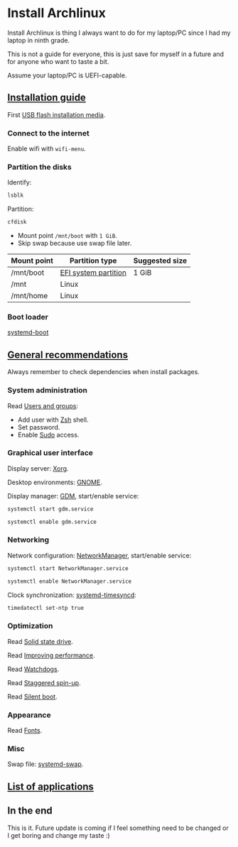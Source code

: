 # Install Archlinux

Install Archlinux is thing I always want to do for my laptop/PC since I had my laptop in ninth grade.

This is not a guide for everyone, this is just save for myself in a future and for anyone who want to taste a bit.

Assume your laptop/PC is UEFI-capable.

## [Installation guide](https://wiki.archlinux.org/index.php/Installation_guide)

First [USB flash installation media](https://wiki.archlinux.org/index.php/USB_flash_installation_media).

### Connect to the internet

Enable wifi with `wifi-menu`.

### Partition the disks

Identify:

```sh
lsblk
```

Partition:

```sh
cfdisk
```

- Mount point `/mnt/boot` with `1 GiB`.
- Skip swap because use swap file later.

| Mount point | Partition type                                                                    | Suggested size |
| ----------- | --------------------------------------------------------------------------------- | -------------- |
| /mnt/boot   | [EFI system partition](https://wiki.archlinux.org/index.php/EFI_system_partition) | 1 GiB          |
| /mnt        | Linux                                                                             |                |
| /mnt/home   | Linux                                                                             |

### Boot loader

[systemd-boot](https://wiki.archlinux.org/index.php/Systemd-boot)

## [General recommendations](https://wiki.archlinux.org/index.php/General_recommendations)

Always remember to check dependencies when install packages.

### System administration

Read [Users and groups](https://wiki.archlinux.org/index.php/Users_and_groups):

- Add user with [Zsh](https://wiki.archlinux.org/index.php/Zsh) shell.
- Set password.
- Enable [Sudo](https://wiki.archlinux.org/index.php/Sudo#Using_visudo) access.

### Graphical user interface

Display server: [Xorg](https://wiki.archlinux.org/index.php/Xorg).

Desktop environments: [GNOME](https://wiki.archlinux.org/index.php/GNOME).

Display manager: [GDM](https://wiki.archlinux.org/index.php/GDM), start/enable service:

```sh
systemctl start gdm.service

systemctl enable gdm.service
```

### Networking

Network configuration: [NetworkManager](https://wiki.archlinux.org/index.php/NetworkManager), start/enable service:

```sh
systemctl start NetworkManager.service

systemctl enable NetworkManager.service
```

Clock synchronization: [systemd-timesyncd](https://wiki.archlinux.org/index.php/Systemd-timesyncd):

```sh
timedatectl set-ntp true
```

### Optimization

Read [Solid state drive](https://wiki.archlinux.org/index.php/Solid_state_drive).

Read [Improving performance](https://wiki.archlinux.org/index.php/Improving_performance).

Read [Watchdogs](https://wiki.archlinux.org/index.php/Improving_performance#Watchdogs).

Read [Staggered spin-up](https://wiki.archlinux.org/index.php/Improving_performance/Boot_process#Staggered_spin-up).

Read [Silent boot](https://wiki.archlinux.org/index.php/Silent_boot).

### Appearance

Read [Fonts](https://wiki.archlinux.org/index.php/Fonts).

### Misc

Swap file: [systemd-swap](https://wiki.archlinux.org/index.php/Swap#systemd-swap).

## [List of applications](https://wiki.archlinux.org/index.php/List_of_applications)

## In the end

This is it. Future update is coming if I feel something need to be changed or I get boring and change my taste :)

